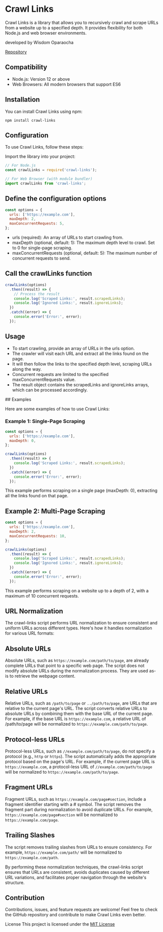 # Crawl Links

Crawl Links is a library that allows you to recursively crawl and scrape URLs from a website up to a specified depth. It provides flexibility for both Node.js and web browser environments.

developed by Wisdom Oparaocha

[Repository](https://github.com/wisdomcsharp/crawl-links)

## Compatibility

- Node.js: Version 12 or above
- Web Browsers: All modern browsers that support ES6

## Installation

You can install Crawl Links using npm:

```shell
npm install crawl-links
```

## Configuration
To use Crawl Links, follow these steps:

Import the library into your project:

```js
// For Node.js
const crawlLinks = require('crawl-links');

// For Web Browser (with module bundler)
import crawlLinks from 'crawl-links';
```

## Define the configuration options

```js
const options = {
  urls: ['https://example.com'],
  maxDepth: 2,
  maxConcurrentRequests: 5,
};
```

- urls (required): An array of URLs to start crawling from.
- maxDepth (optional, default: 1): The maximum depth level to crawl. Set to 0 for single-page scraping.
- maxConcurrentRequests (optional, default: 5): The maximum number of concurrent requests to send.

## Call the crawlLinks function

```js
crawlLinks(options)
  .then((result) => {
    // Process the result
    console.log('Scraped Links:', result.scrapedLinks);
    console.log('Ignored Links:', result.ignoreLinks);
  })
  .catch((error) => {
    console.error('Error:', error);
  });
```

## Usage
- To start crawling, provide an array of URLs in the urls option.
- The crawler will visit each URL and extract all the links found on the page.
- It will then follow the links to the specified depth level, scraping URLs along the way.
- Concurrent requests are limited to the specified maxConcurrentRequests value.
- The result object contains the scrapedLinks and ignoreLinks arrays, which can be processed accordingly.

## Examples

Here are some examples of how to use Crawl Links:

### Example 1: Single-Page Scraping

```js 
const options = {
  urls: ['https://example.com'],
  maxDepth: 0,
};

crawlLinks(options)
  .then((result) => {
    console.log('Scraped Links:', result.scrapedLinks);
  })
  .catch((error) => {
    console.error('Error:', error);
  });

```

This example performs scraping on a single page (maxDepth: 0), extracting all the links found on that page.

## Example 2: Multi-Page Scraping

```js
const options = {
  urls: ['https://example.com'],
  maxDepth: 2,
  maxConcurrentRequests: 10,
};

crawlLinks(options)
  .then((result) => {
    console.log('Scraped Links:', result.scrapedLinks);
    console.log('Ignored Links:', result.ignoreLinks);
  })
  .catch((error) => {
    console.error('Error:', error);
  });
```

This example performs scraping on a website up to a depth of 2, with a maximum of 10 concurrent requests.

## URL Normalization

The crawl-links script performs URL normalization to ensure consistent and uniform URLs across different types. Here's how it handles normalization for various URL formats:

## Absolute URLs

Absolute URLs, such as `https://example.com/path/to/page`, are already complete URLs that point to a specific web page. The script does not modify absolute URLs during the normalization process. They are used as-is to retrieve the webpage content.

## Relative URLs

Relative URLs, such as `/path/to/page` or `../path/to/page`, are URLs that are relative to the current page's URL. The script converts relative URLs to absolute URLs by combining them with the base URL of the current page. For example, if the base URL is `https://example.com`, a relative URL of /path/to/page will be normalized to `https://example.com/path/to/page`.

## Protocol-less URLs

Protocol-less URLs, such as `//example.com/path/to/page`, do not specify a protocol (e.g., `http` or `https`). The script automatically adds the appropriate protocol based on the page's URL. For example, if the current page URL is `https://example.com`, a protocol-less URL of `//example.com/path/to/page` will be normalized to `https://example.com/path/to/page`.

## Fragment URLs

Fragment URLs, such as `https://example.com/page#section`, include a fragment identifier starting with a # symbol. The script removes the fragment part during normalization to avoid duplicate URLs. For example, `https://example.com/page#section` will be normalized to `https://example.com/page`.

## Trailing Slashes

The script removes trailing slashes from URLs to ensure consistency. For example, `https://example.com/path/` will be normalized to `https://example.com/path`.

By performing these normalization techniques, the crawl-links script ensures that URLs are consistent, avoids duplicates caused by different URL variations, and facilitates proper navigation through the website's structure.

## Contribution
Contributions, issues, and feature requests are welcome! Feel free to check the GitHub repository and contribute to make Crawl Links even better.

License
This project is licensed under the [MIT License](https://opensource.org/license/mit/)